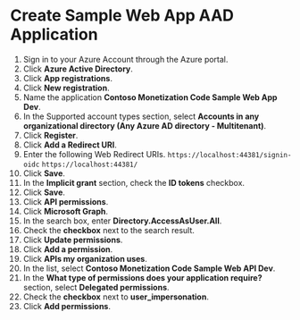 # Create Sample Web App AAD Application

1. Sign in to your Azure Account through the Azure portal.
1. Click **Azure Active Directory**.
1. Click **App registrations**.
1. Click **New registration**.
1. Name the application **Contoso Monetization Code Sample Web App Dev**. 
1. In the Supported account types section, select **Accounts in any organizational directory (Any Azure AD directory - Multitenant)**.
1. Click **Register**.
1. Click **Add a Redirect URI**.
1. Enter the following Web Redirect URIs.
	`https://localhost:44381/signin-oidc`
	`https://localhost:44381/`
1. Click **Save**.
1. In the **Implicit grant** section, check the **ID tokens** checkbox.
1. Click **Save**.
1. Click **API permissions**.
1. Click **Microsoft Graph**.
1. In the search box, enter **Directory.AccessAsUser.All**.
1. Check the **checkbox** next to the search result.
1. Click **Update permissions**.
1. Click **Add a permission**.
1. Click **APIs my organization uses**.
1. In the list, select **Contoso Monetization Code Sample Web API Dev**. 
1. In the **What type of permissions does your application require?** section, select **Delegated permissions**.
1. Check the **checkbox** next to **user_impersonation**.
1. Click **Add permissions**. 